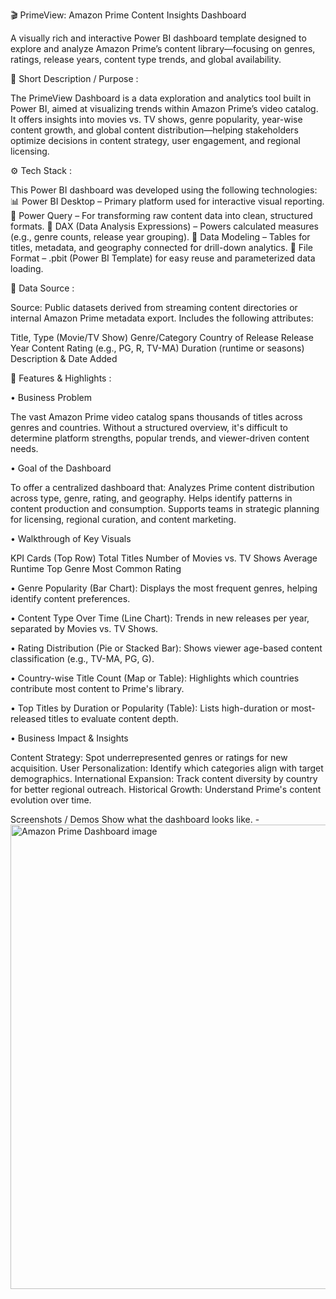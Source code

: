 🎬 PrimeView: Amazon Prime Content Insights Dashboard

A visually rich and interactive Power BI dashboard template designed to explore and analyze Amazon Prime’s content library—focusing on genres, ratings, release years, content type trends, and global availability.


📌 Short Description / Purpose :

The PrimeView Dashboard is a data exploration and analytics tool built in Power BI, aimed at visualizing trends within Amazon Prime’s video catalog. It offers insights into movies vs. TV shows, genre popularity, year-wise content growth, and global content distribution—helping stakeholders optimize decisions in content strategy, user engagement, and regional licensing.


⚙️ Tech Stack :

This Power BI dashboard was developed using the following technologies:
📊 Power BI Desktop – Primary platform used for interactive visual reporting.
🧼 Power Query – For transforming raw content data into clean, structured formats.
🧠 DAX (Data Analysis Expressions) – Powers calculated measures (e.g., genre counts, release year grouping).
🧩 Data Modeling – Tables for titles, metadata, and geography connected for drill-down analytics.
📁 File Format – .pbit (Power BI Template) for easy reuse and parameterized data loading.


📂 Data Source :

Source: Public datasets derived from streaming content directories or internal Amazon Prime metadata export.
Includes the following attributes:

Title, Type (Movie/TV Show)
Genre/Category
Country of Release
Release Year
Content Rating (e.g., PG, R, TV-MA)
Duration (runtime or seasons)
Description & Date Added


🌟 Features & Highlights :

• Business Problem

The vast Amazon Prime video catalog spans thousands of titles across genres and countries. Without a structured overview, it's difficult to determine platform strengths, popular trends, and viewer-driven content needs.

• Goal of the Dashboard

To offer a centralized dashboard that:
Analyzes Prime content distribution across type, genre, rating, and geography.
Helps identify patterns in content production and consumption.
Supports teams in strategic planning for licensing, regional curation, and content marketing.


• Walkthrough of Key Visuals

KPI Cards (Top Row)
Total Titles
Number of Movies vs. TV Shows
Average Runtime
Top Genre
Most Common Rating

• Genre Popularity (Bar Chart):
Displays the most frequent genres, helping identify content preferences.

• Content Type Over Time (Line Chart):
Trends in new releases per year, separated by Movies vs. TV Shows.

• Rating Distribution (Pie or Stacked Bar):
Shows viewer age-based content classification (e.g., TV-MA, PG, G).

• Country-wise Title Count (Map or Table):
Highlights which countries contribute most content to Prime's library.

• Top Titles by Duration or Popularity (Table):
Lists high-duration or most-released titles to evaluate content depth.


• Business Impact & Insights

Content Strategy: Spot underrepresented genres or ratings for new acquisition.
User Personalization: Identify which categories align with target demographics.
International Expansion: Track content diversity by country for better regional outreach.
Historical Growth: Understand Prime's content evolution over time.


Screenshots / Demos
Show what the dashboard looks like. - <img width="1512" height="743" alt="Amazon Prime Dashboard image" src="https://github.com/user-attachments/assets/0659f398-57cd-47a7-bb09-ac6d470b9fe1" />

